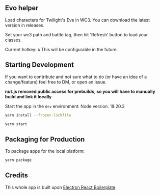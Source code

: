 ## Evo helper

Load characters for Twilight's Eve in WC3. You can download the latest version in releases.

Set your wc3 path and battle tag, then hit 'Refresh' button to load your classes.

Current hotkey: ``A`` This will be configurable in the future.

## Starting Development
If you want to contribute and not sure what to do (or have an idea of a change/feature) feel free to DM, or open an issue.

**nut.js removed public access for prebuilds, so you will have to manually build and link it locally**

Start the app in the `dev` environment:
Node version: 18.20.3
```bash
yarn install --frozen-lockfile
```
```bash
yarn start
```

## Packaging for Production

To package apps for the local platform:

```bash
yarn package
```

## Credits

This whole app is built upon [Electron React Boilerplate](https://electron-react-boilerplate.js.org/)
